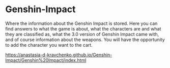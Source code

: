 # Genshin-Impact
Where the information about the Genshin Impact is stored. Here you can find answers to what the game is about, what the characters are and what they are classified as, what the 3.0 version of Genshin Impact came with, and of course information about the weapons. You will have the opportunity to add the character you want to the cart.

https://anastasia-d-kravchenko.github.io/Genshin-Impact/Genshin%20Impact/index.html
